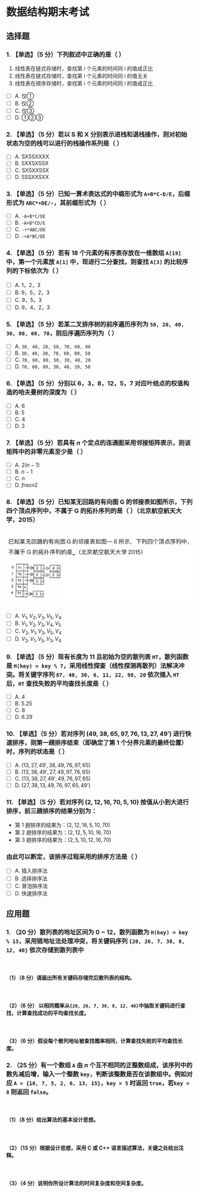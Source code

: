 # 数据结构期末考试

## 选择题

### 1. 【单选】（5 分）下列叙述中正确的是（ ）

1. ‎线性表在链式存储时，查找第 i 个元素的时间同 i 的值成正比
2. 线性表在链式存储时，查找第 i 个元素的时间同 i 的值无关
3. 线性表在顺序存储时，查找第 i 个元素的时间同 i 的值成正比

- [ ] A. 仅①
- [ ] B. 仅②
- [ ] C. 仅③
- [ ] D. ①②③

### 2. 【单选】（5 分）若以 S 和 X 分别表示进栈和退栈操作，则对初始状态为空的栈可以进行的栈操作系列是（ ）

- [ ] A. SXSSXXXX
- [ ] B. SXXSXSSX
- [ ] C. SXSXXSSX
- [ ] D. SSSXXSXX

### 3. 【单选】（5 分）已知一算术表达式的中缀形式为 `A+B*C-D/E`，后缀形式为 `ABC*+DE/-`，其前缀形式为（ ）

- [ ] ‎A. `-A+B*C/DE`
- [ ] B. `-A+B*CD/E`
- [ ] C. `-+*ABC/DE`
- [ ] D. `-+A*BC/DE`

### 4. 【单选】（5 分）若有 18 个元素的有序表存放在一维数组 `A[19]`中，第一个元素放 `A[1]` 中，现进行二分查找，则查找 `A[3]` 的比较序列的下标依次为（ ）

- [ ] A. 1，2，3
- [ ] B. 9，5，2，3
- [ ] C. 9，5，3
- [ ] D. 9，4，2，3

### 5. 【单选】（5 分）若某二叉排序树的前序遍历序列为 `50, 20, 40, 30, 80, 60, 70`，则后序遍历序列为（ ）

- [ ] A. `30, 40, 20, 50, 70, 60, 80`
- [ ] B. `30, 40, 20, 70, 60, 80, 50`
- [ ] C. `70, 60, 80, 50, 30, 40, 20`
- [ ] D. `70, 60, 80, 30, 40, 20, 50`

### 6. 【单选】（5 分）分别以 6，3，8，12，5，7 对应叶结点的权值构造的哈夫曼树的深度为（ ）

- [ ] A. 6
- [ ] B. 5
- [ ] C. 4
- [ ] D. 3

### 7. 【单选】（5 分）若具有 $n$ 个定点的连通图采用邻接矩阵表示，则该矩阵中的非零元素至少是（ ）

- [ ] A. $2(n - 1)$
- [ ] B. $n - 1$
- [ ] C. $n$
- [ ] D. $frac{n}{2}$

### 8. 【单选】（5 分）已知某无回路的有向图 G 的邻接表如图所示，下列四个顶点序列中，不属于 G 的拓扑序列的是（ ）（北京航空航天大学，2015）
 ‍
<img src = "assets/数据结构期末考试.png" align = "center">
‏

- [ ] A. $V_1, V_2, V_3, V_5, V_4$
- [ ] B. $V_1, V_2, V_3, V_4, V_5$
- [ ] C. $V_2, V_1, V_3, V_5, V_4$
- [ ] D. $V_2, V_1, V_5, V_3, V_4$

### 9. 【单选】（5 分）现有长度为 11 且初始为空的散列表 `HT`，散列函数是 `H(key) = key % 7`，采用线性探查（线性探测再散列）法解决冲突。将关键字序列 `87, 40, 30, 6, 11, 22, 98, 20` 依次插入 `HT` 后，`HT` 查找失败的平均查找长度是（ ）

- [ ] A. 4
- [ ] B. 5.25
- [ ] C. 6
- [ ] D. 6.29

### 10. 【单选】（5 分）若对序列 $(49, 38, 65, 97, 76, 13, 27, 49')$ 进行快速排序，则第一趟排序结束（即确定了第 1 个分界元素的最终位置）时，序列的状态是（ ）

- [ ] A. $(13, 27, 49', 38, 49, 76, 97, 65)$
- [ ] B. $(13, 38, 49', 27, 49, 97, 76, 65)$
- [ ] C. $(13, 38, 27, 49', 49, 76, 97, 65)$
- [ ] D. $(27, 38, 13, 49, 76, 97, 65, 49’)$

### 11. 【单选】（5 分）若对序列 $(2, 12, 16, 70, 5, 10)$ 按值从小到大进行排序，前三趟排序的结果分别为：

- 第 1 趟排序的结果为：$(2, 12, 16, 5, 10, 70)$
- 第 2 趟排序的结果为：$(2, 12, 5, 10, 16, 70)$
- 第 3 趟排序的结果为：$(2, 5, 10, 12, 16, 70)$
​
### 由此可以断定，该排序过程采用的排序方法是（ ）

- [ ] A. 插入排序法
- [ ] B. 选择排序法
- [ ] C. 冒泡排序法
- [ ] D. 快速排序法

## 应用题

### 1. （20 分）散列表的地址区间为 0 ~ 12，散列函数为 `H(key) = key % 13`，采用链地址法处理冲突，将关键码序列 `{20, 26, 7, 38, 8, 12, 40}` 依次存储到散列表中
‌
#### （1）（8 分）请画出所有关键码存储完后散列表的结构。
‌
#### （2）（6 分） 以相同概率从`{20, 26, 7, 38, 8, 12, 40}`中抽取关键码进行查找，计算查找成功的平均查找长度。
‌
#### （3）（6 分）假设每个散列地址被查找概率相同，计算查找失败的平均查找长度。

### 2. （25 分）有一个数组 `A` 由 $n$ 个互不相同的正整数组成，该序列中的数先减后增，输入一个整数 `key`，判断该整数是否在该数组中。例如对应 `A = {10, 7, 5, 2, 6, 13, 15}`，`key = 5` 时返回 `true`，若`key = 8` 则返回 `false`。
‎
#### （1）（8 分）给出算法的基本设计思想。
‎
#### （2）（13 分）根据设计思想，采用 C 或 C++ 语言描述算法，关键之处给出注释。
‎
#### （3）（4 分）说明你所设计算法的时间复杂度和空间复杂度。